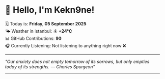 # 👋 Hello, I'm Kekn9ne!

🗓️ Today is: **Friday, 05 September 2025**  
🌤️ Weather in Istanbul: **☀️   +24°C**  
📊 GitHub Contributions: **90**  
🎧 Currently Listening: Not listening to anything right now ❌

---

_"Our anxiety does not empty tomorrow of its sorrows, but only empties today of its strengths. — *Charles Spurgeon*"_

---
